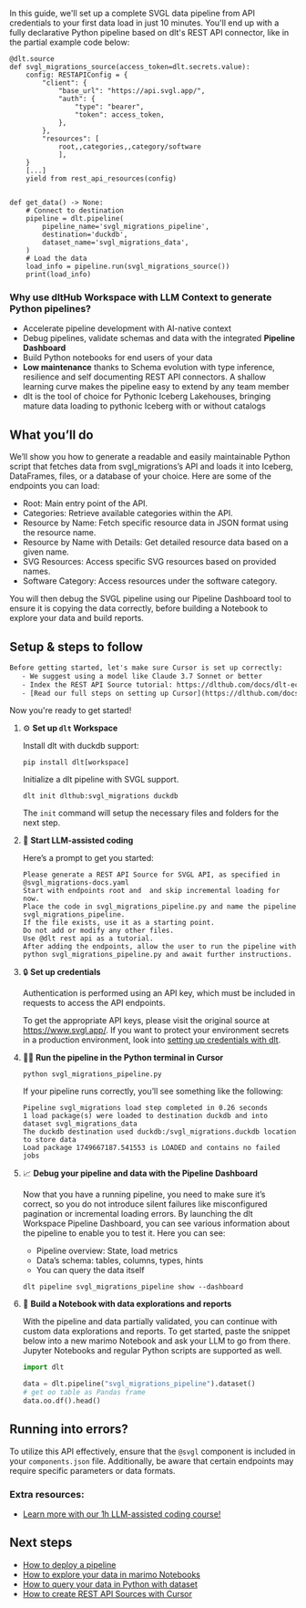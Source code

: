 In this guide, we'll set up a complete SVGL data pipeline from API credentials to your first data load in just 10 minutes. You'll end up with a fully declarative Python pipeline based on dlt's REST API connector, like in the partial example code below:

```python-outcome
@dlt.source
def svgl_migrations_source(access_token=dlt.secrets.value):
    config: RESTAPIConfig = {
        "client": {
            "base_url": "https://api.svgl.app/",
            "auth": {
                "type": "bearer",
                "token": access_token,
            },
        },
        "resources": [
            root,,categories,,category/software
            ],
    }
    [...]
    yield from rest_api_resources(config)


def get_data() -> None:
    # Connect to destination
    pipeline = dlt.pipeline(
        pipeline_name='svgl_migrations_pipeline',
        destination='duckdb',
        dataset_name='svgl_migrations_data', 
    )
    # Load the data
    load_info = pipeline.run(svgl_migrations_source())
    print(load_info) 
```

### Why use dltHub Workspace with LLM Context to generate Python pipelines?

- Accelerate pipeline development with AI-native context
- Debug pipelines, validate schemas and data with the integrated **Pipeline Dashboard**
- Build Python notebooks for end users of your data
- **Low maintenance** thanks to Schema evolution with type inference, resilience and self documenting REST API connectors. A shallow learning curve makes the pipeline easy to extend by any team member
- dlt is the tool of choice for Pythonic Iceberg Lakehouses, bringing mature data loading to pythonic Iceberg with or without catalogs

## What you’ll do

We’ll show you how to generate a readable and easily maintainable Python script that fetches data from svgl_migrations’s API and loads it into Iceberg, DataFrames, files, or a database of your choice. Here are some of the endpoints you can load:

- Root: Main entry point of the API.
- Categories: Retrieve available categories within the API.
- Resource by Name: Fetch specific resource data in JSON format using the resource name.
- Resource by Name with Details: Get detailed resource data based on a given name.
- SVG Resources: Access specific SVG resources based on provided names.
- Software Category: Access resources under the software category.

You will then debug the SVGL pipeline using our Pipeline Dashboard tool to ensure it is copying the data correctly, before building a Notebook to explore your data and build reports.

## Setup & steps to follow

```default
Before getting started, let's make sure Cursor is set up correctly:
   - We suggest using a model like Claude 3.7 Sonnet or better
   - Index the REST API Source tutorial: https://dlthub.com/docs/dlt-ecosystem/verified-sources/rest_api/ and add it to context as **@dlt rest api**
   - [Read our full steps on setting up Cursor](https://dlthub.com/docs/dlt-ecosystem/llm-tooling/cursor-restapi#23-configuring-cursor-with-documentation)
```

Now you're ready to get started!

1. ⚙️ **Set up `dlt` Workspace**
    
    Install dlt with duckdb support:
    ```shell
    pip install dlt[workspace]
    ```

    Initialize a dlt pipeline with SVGL support.
    ```shell
    dlt init dlthub:svgl_migrations duckdb
    ```

    The `init` command will setup the necessary files and folders for the next step.
    
2. 🤠 **Start LLM-assisted coding**
    
    Here’s a prompt to get you started:
    
    ```prompt
    Please generate a REST API Source for SVGL API, as specified in @svgl_migrations-docs.yaml 
    Start with endpoints root and  and skip incremental loading for now. 
    Place the code in svgl_migrations_pipeline.py and name the pipeline svgl_migrations_pipeline. 
    If the file exists, use it as a starting point. 
    Do not add or modify any other files. 
    Use @dlt rest api as a tutorial. 
    After adding the endpoints, allow the user to run the pipeline with python svgl_migrations_pipeline.py and await further instructions.
    ```

    
3. 🔒 **Set up credentials** 
    
    Authentication is performed using an API key, which must be included in requests to access the API endpoints.
    
    To get the appropriate API keys, please visit the original source at https://www.svgl.app/.
    If you want to protect your environment secrets in a production environment, look into [setting up credentials with dlt](https://dlthub.com/docs/walkthroughs/add_credentials).
    
4. 🏃‍♀️ **Run the pipeline in the Python terminal in Cursor**
    
    ```shell
    python svgl_migrations_pipeline.py
    ```
    
    If your pipeline runs correctly, you’ll see something like the following:
    
    ```shell
    Pipeline svgl_migrations load step completed in 0.26 seconds
    1 load package(s) were loaded to destination duckdb and into dataset svgl_migrations_data
    The duckdb destination used duckdb:/svgl_migrations.duckdb location to store data
    Load package 1749667187.541553 is LOADED and contains no failed jobs
    ```
    
5. 📈 **Debug your pipeline and data with the Pipeline Dashboard**

    Now that you have a running pipeline, you need to make sure it’s correct, so you do not introduce silent failures like misconfigured pagination or incremental loading errors. By launching the dlt Workspace Pipeline Dashboard, you can see various information about the pipeline to enable you to test it. Here you can see:
    - Pipeline overview: State, load metrics
    - Data’s schema: tables, columns, types, hints
    - You can query the data itself
    
    ```shell
    dlt pipeline svgl_migrations_pipeline show --dashboard
    ```
    
6. 🐍 **Build a Notebook with data explorations and reports**

    With the pipeline and data partially validated, you can continue with custom data explorations and reports. To get started, paste the snippet below into a new marimo Notebook and ask your LLM to go from there. Jupyter Notebooks and regular Python scripts are supported as well.

    
    ```python
    import dlt

   data = dlt.pipeline("svgl_migrations_pipeline").dataset()
   # get oo table as Pandas frame
   data.oo.df().head()
    ```

## Running into errors?

To utilize this API effectively, ensure that the `@svgl` component is included in your `components.json` file. Additionally, be aware that certain endpoints may require specific parameters or data formats.

### Extra resources:

- [Learn more with our 1h LLM-assisted coding course!](https://www.youtube.com/watch?v=GGid70rnJuM)

## Next steps

- [How to deploy a pipeline](https://dlthub.com/docs/walkthroughs/deploy-a-pipeline)
- [How to explore your data in marimo Notebooks](https://dlthub.com/docs/general-usage/dataset-access/marimo)
- [How to query your data in Python with dataset](https://dlthub.com/docs/general-usage/dataset-access/dataset)
- [How to create REST API Sources with Cursor](https://dlthub.com/docs/dlt-ecosystem/llm-tooling/cursor-restapi)
